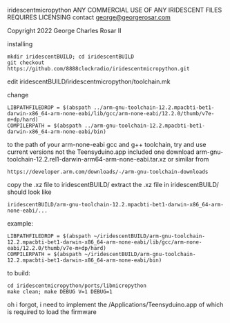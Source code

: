 iridescentmicropython
ANY COMMERCIAL USE OF ANY IRIDESCENT FILES REQUIRES LICENSING contact george@georgerosar.com

Copyright 2022 George Charles Rosar II

installing
```
mkdir iridescentBUILD; cd iridescentBUILD
git checkout https://github.com/8888clockradio/iridescentmicropython.git
```

edit iridescentBUILD/iridescentmicropython/toolchain.mk

change
```
LIBPATHFILEDROP = $(abspath ../arm-gnu-toolchain-12.2.mpacbti-bet1-darwin-x86_64-arm-none-eabi/lib/gcc/arm-none-eabi/12.2.0/thumb/v7e-m+dp/hard)
COMPILERPATH = $(abspath ../arm-gnu-toolchain-12.2.mpacbti-bet1-darwin-x86_64-arm-none-eabi/bin)
```

to the path of your arm-none-eabi gcc and g++ toolchain, try and use current versions not the Teensyduino.app included one
download arm-gnu-toolchain-12.2.rel1-darwin-arm64-arm-none-eabi.tar.xz or similar from
```
https://developer.arm.com/downloads/-/arm-gnu-toolchain-downloads
```

copy the .xz file to iridescentBUILD/
extract the .xz file in iridescentBUILD/
should look like
```
iridescentBUILD/arm-gnu-toolchain-12.2.mpacbti-bet1-darwin-x86_64-arm-none-eabi/...
```

example:
```
LIBPATHFILEDROP = $(abspath ~/iridescentBUILD/arm-gnu-toolchain-12.2.mpacbti-bet1-darwin-x86_64-arm-none-eabi/lib/gcc/arm-none-eabi/12.2.0/thumb/v7e-m+dp/hard)
COMPILERPATH = $(abspath ~/iridescentBUILD/arm-gnu-toolchain-12.2.mpacbti-bet1-darwin-x86_64-arm-none-eabi/bin)
```

to build:
```
cd iridescentmicropython/ports/libmicropython
make clean; make DEBUG V=1 DEBUG=1
```

oh i forgot, i need to implement the /Applications/Teensyduino.app of which is required to load the firmware
